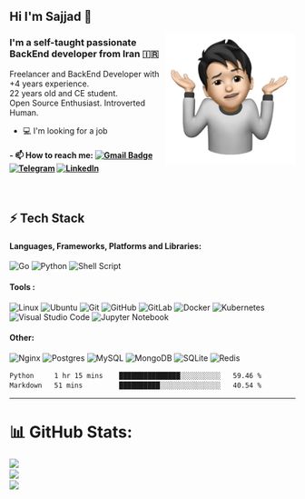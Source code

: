 ## Hi I'm Sajjad 👋

<!--
**SajjadManafi/SajjadManafi** is a ✨ _special_ ✨ repository because its `README.md` (this file) appears on your GitHub profile.

Here are some ideas to get you started:
-->

<a href="#"><img src="etc/Sajjad.png" align="right" height="230" /></a>
### I'm a self-taught passionate BackEnd developer from Iran 🇮🇷
Freelancer and BackEnd Developer with +4 years experience.<br>
22 years old and CE student.<br>
Open Source Enthusiast. Introverted Human. 


- :computer: I'm looking for a job

#### - 📫 How to reach me:   [![Gmail Badge](https://img.shields.io/badge/-gmail-c14438?style=for-the-badge&logo=Gmail&logoColor=ffffff)](mailto:sajadmanafi8@gmail.com) [![Telegram](https://img.shields.io/badge/telegram-1DA1F2.svg?style=for-the-badge&logoColor=ffffff)](https://t.me/itsSajjadMa) [![LinkedIn](https://img.shields.io/badge/LinkedIn-%230077B5.svg?logo=linkedin&logoColor=white)](https://linkedin.com/in/Sajjad-Manafi) 

<br>

## ⚡ Tech Stack

#### Languages, Frameworks, Platforms and Libraries: <br>
![Go](https://img.shields.io/badge/go-%2300ADD8.svg?style=for-the-badge&logo=go&logoColor=white)
![Python](https://img.shields.io/badge/python-3670A0?style=for-the-badge&logo=python&logoColor=ffdd54)
![Shell Script](https://img.shields.io/badge/shell_script-%23121011.svg?style=for-the-badge&logo=gnu-bash&logoColor=white)


#### Tools : <br>
![Linux](https://img.shields.io/badge/Linux-FCC624?style=for-the-badge&logo=linux&logoColor=black) 
![Ubuntu](https://img.shields.io/badge/Ubuntu-E95420?style=for-the-badge&logo=ubuntu&logoColor=white)
![Git](https://img.shields.io/badge/git-%23F05033.svg?style=for-the-badge&logo=git&logoColor=white)
![GitHub](https://img.shields.io/badge/github-%23121011.svg?style=for-the-badge&logo=github&logoColor=white)
![GitLab](https://img.shields.io/badge/gitlab-%23181717.svg?style=for-the-badge&logo=gitlab&logoColor=white)
![Docker](https://img.shields.io/badge/docker-%230db7ed.svg?style=for-the-badge&logo=docker&logoColor=white)
![Kubernetes](https://img.shields.io/badge/kubernetes-%23326ce5.svg?style=for-the-badge&logo=kubernetes&logoColor=white)
![Visual Studio Code](https://img.shields.io/badge/Visual%20Studio%20Code-0078d7.svg?style=for-the-badge&logo=visual-studio-code&logoColor=white)
![Jupyter Notebook](https://img.shields.io/badge/jupyter-%23FA0F00.svg?style=for-the-badge&logo=jupyter&logoColor=white)

#### Other: <br>
![Nginx](https://img.shields.io/badge/nginx-%23009639.svg?style=for-the-badge&logo=nginx&logoColor=white)
![Postgres](https://img.shields.io/badge/postgres-%23316192.svg?style=for-the-badge&logo=postgresql&logoColor=white) 
![MySQL](https://img.shields.io/badge/mysql-%2300f.svg?style=for-the-badge&logo=mysql&logoColor=white) 
![MongoDB](https://img.shields.io/badge/MongoDB-%234ea94b.svg?style=for-the-badge&logo=mongodb&logoColor=white) 
![SQLite](https://img.shields.io/badge/sqlite-%2307405e.svg?style=for-the-badge&logo=sqlite&logoColor=white) 
![Redis](https://img.shields.io/badge/redis-%23DD0031.svg?style=for-the-badge&logo=redis&logoColor=white)




<!-- <hr> -->

<!-- ### 💻 Coding Stats -->

<!--START_SECTION:waka-->

```txt
Python     1 hr 15 mins    ███████████████░░░░░░░░░░   59.46 %
Markdown   51 mins         ██████████░░░░░░░░░░░░░░░   40.54 %
```

<!--END_SECTION:waka-->

<hr>

# 📊 GitHub Stats:
![](https://github-readme-stats.vercel.app/api?username=sajjadManafi&theme=dark&hide_border=false&include_all_commits=true&count_private=true)<br/>
![](https://github-readme-streak-stats.herokuapp.com/?user=sajjadManafi&theme=dark&hide_border=false)<br/>
![](https://github-readme-stats.vercel.app/api/top-langs/?username=sajjadManafi&theme=dark&hide_border=false&include_all_commits=true&count_private=true&layout=compact)





